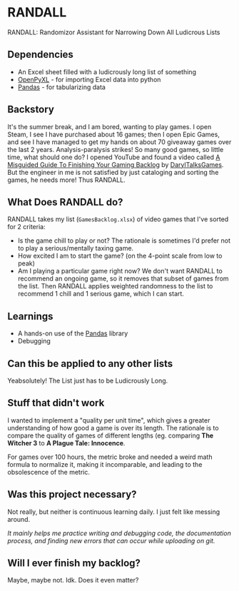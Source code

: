 # RANDALL
RANDALL: Randomizor Assistant for Narrowing Down All Ludicrous Lists

## Dependencies
- An Excel sheet filled with a ludicrously long list of something
- [OpenPyXL](https://openpyxl.readthedocs.io/en/stable/) - for importing Excel data into python
- [Pandas](https://pandas.pydata.org/) - for tabularizing data

## Backstory
It's the summer break, and I am bored, wanting to play games. I open Steam, I see I have purchased about 16 games; then I open Epic Games, and see I have managed to get my hands on about 70 giveaway games over the last 2 years. Analysis-paralysis strikes! So many good games, so little time, what should one do? I opened YouTube and found a video called [A Misguided Guide To Finishing Your Gaming Backlog](https://www.youtube.com/watch?v=nkgAlnDIPMU) by [DarylTalksGames](https://www.youtube.com/@DarylTalksGames). But the engineer in me is not satisfied by just cataloging and sorting the games, he needs more! Thus RANDALL.

## What Does RANDALL do?
RANDALL takes my list (`GamesBacklog.xlsx`) of video games that I've sorted for 2 criteria: 
- Is the game chill to play or not? The rationale is sometimes I'd prefer not to play a serious/mentally taxing game.
- How excited I am to start the game? (on the 4-point scale from low to peak)
- Am I playing a particular game right now? We don't want RANDALL to recommend an ongoing game, so it removes that subset of games from the list.
Then RANDALL applies weighted randomness to the list to recommend 1 chill and 1 serious game, which I can start.

## Learnings
- A hands-on use of the [Pandas](https://pandas.pydata.org/) library
- Debugging

## Can this be applied to any other lists
Yeabsolutely! The List just has to be Ludicrously Long.

## Stuff that didn't work
I wanted to implement a "quality per unit time", which gives a greater understanding of how good a game is over its length. The rationale is to compare the quality of games of different lengths (eg. comparing **The Witcher 3** to **A Plague Tale: Innocence**. 

For games over 100 hours, the metric broke and needed a weird math formula to normalize it, making it incomparable, and leading to the obsolescence of the metric.

## Was this project necessary?
Not really, but neither is continuous learning daily. I just felt like messing around.

*It mainly helps me practice writing and debugging code, the documentation process, and finding new errors that can occur while uploading on git.*

## Will I ever finish my backlog?
Maybe, maybe not. Idk. Does it even matter?


